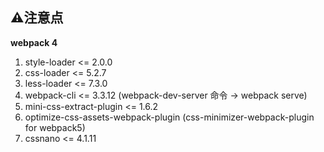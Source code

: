 ## ⚠️注意点

**webpack 4**

1. style-loader <= 2.0.0
2. css-loader <= 5.2.7
3. less-loader <= 7.3.0
4. webpack-cli <= 3.3.12 (webpack-dev-server 命令 -> webpack serve)
5. mini-css-extract-plugin <= 1.6.2
6. optimize-css-assets-webpack-plugin (css-minimizer-webpack-plugin for webpack5)
7. cssnano <= 4.1.11
